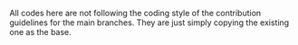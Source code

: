 All codes here are not following the coding style of the contribution guidelines for the main branches.
They are just simply copying the existing one as the base.
